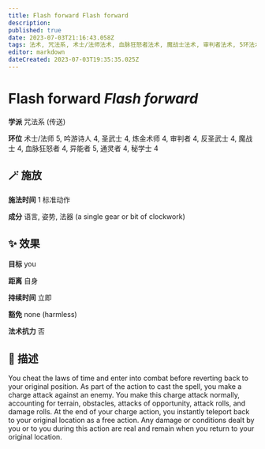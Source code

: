 ```yaml
---
title: Flash forward Flash forward
description: 
published: true
date: 2023-07-03T21:16:43.058Z
tags: 法术, 咒法系, 术士/法师法术, 血脉狂怒者法术, 魔战士法术, 审判者法术, 5环法术, 4环法术, 秘学士法术, 圣武士法术, 吟游诗人法术, 炼金术师法术, 异能者法术, 通灵者法术, 反圣武士法术, 传送
editor: markdown
dateCreated: 2023-07-03T19:35:35.025Z
---
```


# **Flash forward** *Flash forward*

**学派** 咒法系 (传送) 

**环位** 术士/法师 5, 吟游诗人 4, 圣武士 4, 炼金术师 4, 审判者 4, 反圣武士 4, 魔战士 4, 血脉狂怒者 4, 异能者 5, 通灵者 4, 秘学士 4

## 🪄 施放

**施法时间** 1 标准动作

**成分** 语言, 姿势, 法器 (a single gear or bit of clockwork)

## ✨ 效果 

**目标** you 

**距离** 自身  

**持续时间** 立即 

**豁免** none (harmless)

**法术抗力** 否

## 📖 描述

You cheat the laws of time and enter into combat before reverting back to your original position. As part of the action to cast the spell, you make a charge attack against an enemy. You make this charge attack normally, accounting for terrain,  obstacles, attacks of opportunity, attack rolls, and damage rolls. At the end of your charge action, you instantly teleport back to your original location as a free action. Any damage or conditions dealt by you or to you during this action are real and remain when you return to your original location.
    